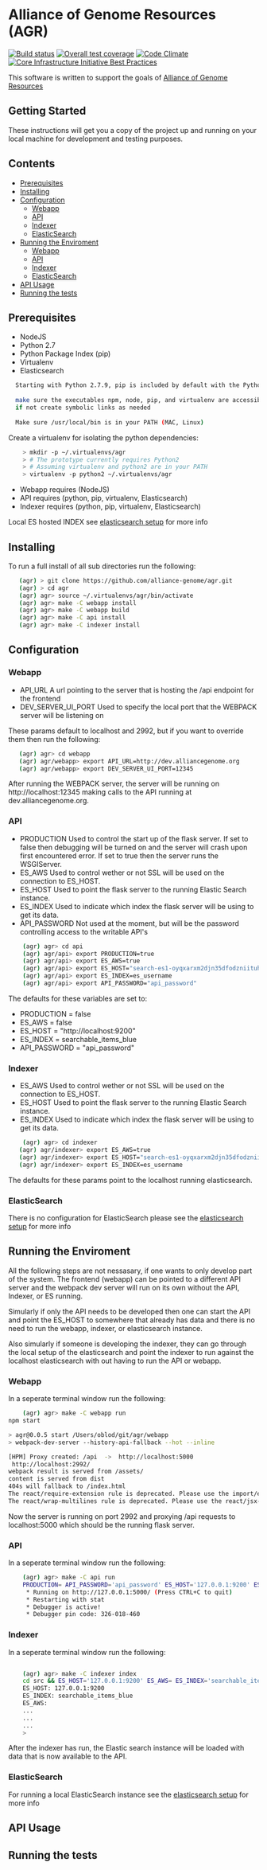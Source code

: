 # Alliance of Genome Resources (AGR)
[![Build status](https://travis-ci.org/alliance-genome/agr.svg?branch=master)](https://travis-ci.org/alliance-genome/agr)
[![Overall test coverage](https://coveralls.io/repos/github/alliance-genome/agr/badge.svg?branch=master)](https://coveralls.io/github/alliance-genome/agr)
[![Code Climate](https://codeclimate.com/github/alliance-genome/agr.svg)](https://codeclimate.com/github/alliance-genome/agr)
[![Core Infrastructure Initiative Best Practices](https://bestpractices.coreinfrastructure.org/projects/864/badge)](https://bestpractices.coreinfrastructure.org/projects/864)

This software is written to support the goals of [Alliance of Genome Resources](http://www.alliancegenome.org/)

## Getting Started

These instructions will get you a copy of the project up and running on your local machine for development and testing purposes.

## Contents

- [Prerequisites](#prerequisites)
- [Installing](#installing)
- [Configuration](#configuration)
  * [Webapp](#webapp)
  * [API](#api)
  * [Indexer](#indexer)
  * [ElasticSearch](#elasticsearch)
- [Running the Enviroment](#running-the-enviroment)
  * [Webapp](#webapp-1)
  * [API](#api-1)
  * [Indexer](#indexer-1)
  * [ElasticSearch](#elasticsearch-1)
- [API Usage](#api-usage)
- [Running the tests](#running-the-tests)

## Prerequisites

- NodeJS
- Python 2.7
- Python Package Index (pip)
- Virtualenv
- Elasticsearch

```bash
  Starting with Python 2.7.9, pip is included by default with the Python binary installers. 
  
  make sure the executables npm, node, pip, and virtualenv are accessible from /usr/local/bin  (MAC, Linux)
  if not create symbolic links as needed
  
  Make sure /usr/local/bin is in your PATH (MAC, Linux)
```
Create a virtualenv for isolating the python dependencies:

```bash
	> mkdir -p ~/.virtualenvs/agr
	> # The prototype currently requires Python2
	> # Assuming virtualenv and python2 are in your PATH
	> virtualenv -p python2 ~/.virtualenvs/agr
```
* Webapp requires (NodeJS)
* API requires (python, pip, virtualenv, Elasticsearch)
* Indexer requires (python, pip, virtualenv, Elasticsearch)

Local ES hosted INDEX see [elasticsearch setup][4] for more info

## Installing

To run a full install of all sub directories run the following:

```bash
   (agr) > git clone https://github.com/alliance-genome/agr.git
   (agr) > cd agr
   (agr) agr> source ~/.virtualenvs/agr/bin/activate
   (agr) agr> make -C webapp install
   (agr) agr> make -C webapp build
   (agr) agr> make -C api install
   (agr) agr> make -C indexer install
```

## Configuration

### Webapp

- API_URL A url pointing to the server that is hosting the /api endpoint for the frontend
- DEV\_SERVER\_UI\_PORT Used to specify the local port that the WEBPACK server will be listening on

These params default to localhost and 2992, but if you want to override them then run the following:

```bash
   (agr) agr> cd webapp
   (agr) agr/webapp> export API_URL=http://dev.alliancegenome.org
   (agr) agr/webapp> export DEV_SERVER_UI_PORT=12345
```

After running the WEBPACK server, the server will be running on http://localhost:12345 making calls to the API running at dev.alliancegenome.org.

### API

- PRODUCTION Used to control the start up of the flask server. If set to false then debugging will be turned on and the server will crash upon first encountered error. If set to true then the server runs the WSGIServer.
- ES\_AWS Used to control wether or not SSL will be used on the connection to ES_HOST.
- ES\_HOST Used to point the flask server to the running Elastic Search instance.
- ES\_INDEX Used to indicate which index the flask server will be using to get its data.
- API\_PASSWORD Not used at the moment, but will be the password controlling access to the writable API's

```bash
	(agr) agr> cd api
	(agr) agr/api> export PRODUCTION=true
	(agr) agr/api> export ES_AWS=true
	(agr) agr/api> export ES_HOST="search-es1-oyqxarxm2djn35dfodzniituhe.us-west-2.es.amazonaws.com"
	(agr) agr/api> export ES_INDEX=es_username
	(agr) agr/api> export API_PASSWORD="api_password"
```

The defaults for these variables are set to:

- PRODUCTION = false
- ES\_AWS = false
- ES\_HOST = "http://localhost:9200"
- ES\_INDEX = searchable_items_blue
- API\_PASSWORD = "api_password"

### Indexer

- ES\_AWS Used to control wether or not SSL will be used on the connection to ES_HOST.
- ES\_HOST Used to point the flask server to the running Elastic Search instance.
- ES\_INDEX Used to indicate which index the flask server will be using to get its data.

```bash
	(agr) agr> cd indexer
   (agr) agr/indexer> export ES_AWS=true
   (agr) agr/indexer> export ES_HOST="search-es1-oyqxarxm2djn35dfodzniituhe.us-west-2.es.amazonaws.com"
   (agr) agr/indexer> export ES_INDEX=es_username
```

The defaults for these params point to the localhost running elasticsearch.

### ElasticSearch

There is no configuration for ElasticSearch please see the [elasticsearch setup][4] for more info

## Running the Enviroment

All the following steps are not nessasary, if one wants to only develop part of the system. The frontend (webapp) can be pointed to a different API server and the webpack dev server will run on its own without the API, Indexer, or ES running.

Simularly if only the API needs to be developed then one can start the API and point the ES_HOST to somewhere that already has data and there is no need to run the webapp, indexer, or elasticsearch instance.

Also simularly if someone is developing the indexer, they can go through the local setup of the elasticsearch and point the indexer to run against the localhost elasticsearch with out having to run the API or webapp.

### Webapp

In a seperate terminal window run the following:

```bash
	(agr) agr> make -C webapp run
npm start

> agr@0.0.5 start /Users/oblod/git/agr/webapp
> webpack-dev-server --history-api-fallback --hot --inline

[HPM] Proxy created: /api  ->  http://localhost:5000
 http://localhost:2992/
webpack result is served from /assets/
content is served from dist
404s will fallback to /index.html
The react/require-extension rule is deprecated. Please use the import/extensions rule from eslint-plugin-import instead.
The react/wrap-multilines rule is deprecated. Please use the react/jsx-wrap-multilines rule instead.
```

Now the server is running on port 2992 and proxying /api requests to localhost:5000 which should be the running flask server.

### API

In a seperate terminal window run the following:

```bash
	(agr) agr> make -C api run
	PRODUCTION= API_PASSWORD='api_password' ES_HOST='127.0.0.1:9200' ES_AWS= ES_INDEX='searchable_items_blue' python src/server.py
	 * Running on http://127.0.0.1:5000/ (Press CTRL+C to quit)
	 * Restarting with stat
	 * Debugger is active!
	 * Debugger pin code: 326-018-460
```

### Indexer

In a seperate terminal window run the following:

```bash

	(agr) agr> make -C indexer index
	cd src && ES_HOST='127.0.0.1:9200' ES_AWS= ES_INDEX='searchable_items_blue' python fetch_save_index.py
	ES_HOST: 127.0.0.1:9200
	ES_INDEX: searchable_items_blue
	ES_AWS: 
	...
	...
	...
	>
```

After the indexer has run, the Elastic search instance will be loaded with data that is now available to the API.

### ElasticSearch

For running a local ElasticSearch instance see the [elasticsearch setup][4] for more info

## API Usage



## Running the tests


[4]: doc/ES_SETUP.md
